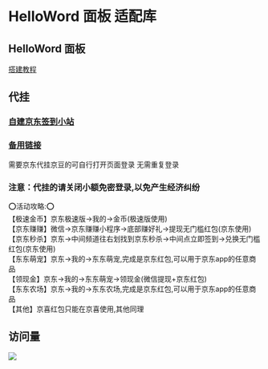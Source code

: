 # HelloWord 面板 适配库

## HelloWord 面板

<a href="https://supermanito.github.io/Helloworld/">搭建教程</a>

## 代挂

### <a href="http://49.234.52.151:5701/#/login">自建京东签到小站</a>
### <a href="http://49.234.52.151:5701/#/login">备用链接</a>
需要京东代挂京豆的可自行打开页面登录 无需重复登录

### 注意：代挂的请关闭小额免密登录,以免产生经济纠纷
⭕活动攻略:⭕<br/>
【极速金币】京东极速版->我的->金币(极速版使用)<br/>
【京东赚赚】微信->京东赚赚小程序->底部赚好礼->提现无门槛红包(京东使用)<br/>
【京东秒杀】京东->中间频道往右划找到京东秒杀->中间点立即签到->兑换无门槛红包(京东使用)<br/>
【东东萌宠】京东->我的->东东萌宠,完成是京东红包,可以用于京东app的任意商品<br/>
【领现金】京东->我的->东东萌宠->领现金(微信提现+京东红包)<br/>
【东东农场】京东->我的->东东农场,完成是京东红包,可以用于京东app的任意商品<br/>
【其他】京喜红包只能在京喜使用,其他同理<br/>


## 访问量
![](https://profile-counter.glitch.me/ShuaiLeiLu/count.svg)



